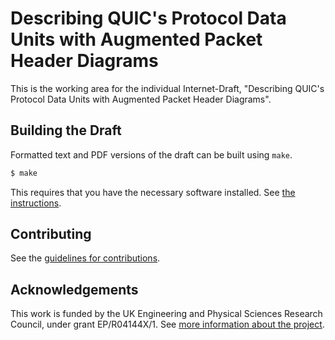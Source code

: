 # Describing QUIC's Protocol Data Units with Augmented Packet Header Diagrams

This is the working area for the individual Internet-Draft, "Describing QUIC's Protocol Data Units with Augmented Packet Header Diagrams".

## Building the Draft

Formatted text and PDF versions of the draft can be built using `make`.

```sh
$ make
```

This requires that you have the necessary software installed.  See
[the instructions](https://github.com/martinthomson/i-d-template/blob/master/doc/SETUP.md).


## Contributing

See the
[guidelines for contributions](https://github.com/glasgow-ipl/draft-mcquistin-quic-augmented-diagrams/blob/master/CONTRIBUTING.md).

## Acknowledgements

This work is funded by the UK Engineering and Physical Sciences Research
Council, under grant EP/R04144X/1. See [more information about the project](https://github.com/glasgow-ipl/draft-mcquistin-quic-augmented-diagrams/blob/master/FUNDING.md).
